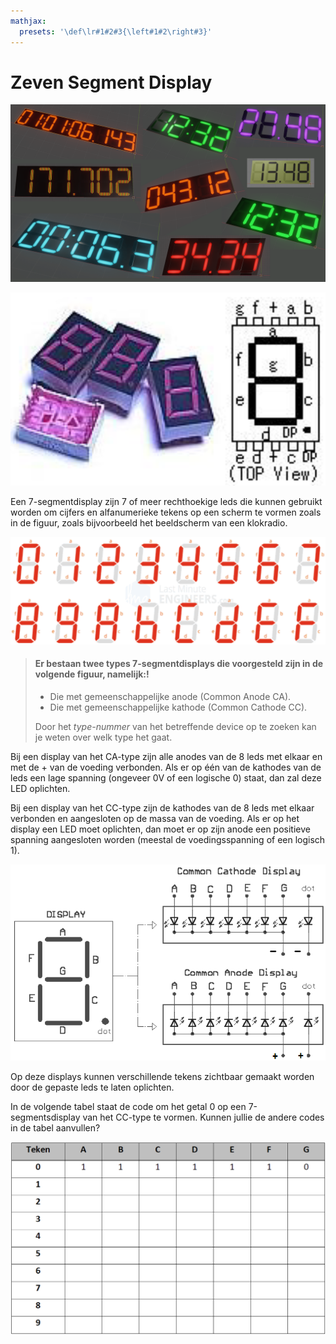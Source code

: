 ```yaml
---
mathjax:
  presets: '\def\lr#1#2#3{\left#1#2\right#3}'
---
```


# Zeven Segment Display

![Voorbeeld van een 7-segment display](./images/displays.png)

![Voorbeeld van een 7-segment display](./images/display.png)

Een 7-segmentdisplay zijn 7 of meer rechthoekige leds die kunnen gebruikt worden om cijfers en alfanumerieke tekens op een scherm te vormen zoals in de figuur, zoals bijvoorbeeld het beeldscherm van een klokradio.

<!---
![Voorbeeld van een 7-segment display](./images/displays.jpg)
--->

![Mogelijke cijfers en letters met een 7-segment display](./images/getallen.png)



> #### Er bestaan twee types 7-segmentdisplays die voorgesteld zijn in de volgende figuur, namelijk:!
>
> - Die met gemeenschappelijke anode (Common Anode CA).
> - Die met gemeenschappelijke kathode (Common Cathode CC).
>
>  Door het *type-nummer* van het betreffende device op te zoeken kan je weten over welk type het gaat.

Bij een display van het CA-type zijn alle anodes van de 8 leds met elkaar en met de + van de voeding verbonden. Als er op één van de kathodes van de leds een lage spanning (ongeveer 0V of een logische 0) staat, dan zal deze LED oplichten.

Bij een display van het CC-type zijn de kathodes van de 8 leds met elkaar verbonden en aangesloten op de massa van de voeding. Als er op het display een LED moet oplichten, dan moet er op zijn anode een positieve spanning aangesloten worden (meestal de voedingsspanning of een logisch 1).

![Inwendig schema van 7-segmentsdisplays, CC- en CA-type.](./images/seg1.png)

Op deze displays kunnen verschillende tekens zichtbaar gemaakt worden door de gepaste leds te laten oplichten.

In de volgende tabel staat de code om het getal 0 op een 7-segmentsdisplay van het CC-type te vormen. Kunnen jullie de andere codes in de tabel aanvullen?

![Enkele codes voor een CC-type 7-segmentt display.](./images/tabel.png)

